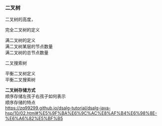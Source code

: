 ### 二叉树
二叉树的高度，  
  
 

完全二叉树的定义  

满二叉树的定义  
满二叉树某层的节点数量  
满二叉树的总节点数量  

二叉搜索树  

平衡二叉树定义  
平衡二叉搜索树  

__二叉树存储方式__  
顺序存储左孩子右孩子如何表示  
顺序存储的特点  
https://zq99299.github.io/dsalg-tutorial/dsalg-java-hsp/10/02.html#%E5%9F%BA%E6%9C%AC%E8%AF%B4%E6%98%8E-%E6%A6%82%E5%BF%B5  
